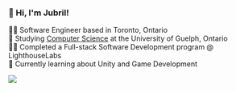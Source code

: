 ### 👋 Hi, I'm Jubril!
👨‍💻 Software Engineer based in Toronto, Ontario<br/>
📖 Studying [Computer Science](https://www.uoguelph.ca/programs/computer-science/) at the University of Guelph, Ontario<br/>
👨‍🎓 Completed a Full-stack Software Development program @ LighthouseLabs <br/>
💭 Currently learning about Unity and Game Development

<!-- GitHub stats from https://github.com/anuraghazra/github-readme-stats -->
![](https://github-readme-stats.vercel.app/api?username=jbelloRepo&theme=tokyonight&hide_border=false&include_all_commits=true&count_private=true)<br/>

